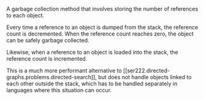 
A garbage collection method that involves storing the number of references to each object.

Every time a reference to an object is dumped from the stack, the reference count is decremented. When the reference count reaches zero, the object can be safely garbage collected.

Likewise, when a reference to an object is loaded into the stack, the reference count is incremented.

This is a much more performant alternative to [[ser222.directed-graphs.problems.directed-search]], but does not handle objects linked to each other outside the stack, which has to be handled separately in languages where this situation can occur.
